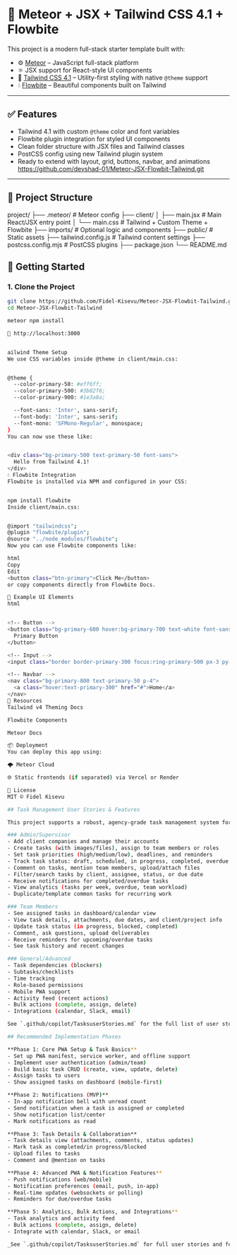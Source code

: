 # 🚀 Meteor + JSX + Tailwind CSS 4.1 + Flowbite

This project is a modern full-stack starter template built with:

- ⚙️ [Meteor](https://www.meteor.com/) – JavaScript full-stack platform
- ⚛️ JSX support for React-style UI components
- 🎨 [Tailwind CSS 4.1](https://tailwindcss.com/) – Utility-first styling with native `@theme` support
- 💧 [Flowbite](https://flowbite.com/) – Beautiful components built on Tailwind

---

## ✅ Features

- Tailwind 4.1 with custom `@theme` color and font variables
- Flowbite plugin integration for styled UI components
- Clean folder structure with JSX files and Tailwind classes
- PostCSS config using new Tailwind plugin system
- Ready to extend with layout, grid, buttons, navbar, and animations
https://github.com/devshad-01/Meteor-JSX-Flowbit-Tailwind.git
---

## 📁 Project Structure

project/
├── .meteor/ # Meteor config
├── client/
│ ├── main.jsx # Main React/JSX entry point
│ └── main.css # Tailwind + Custom Theme + Flowbite
├── imports/ # Optional logic and components
├── public/ # Static assets
├── tailwind.config.js # Tailwind content settings
├── postcss.config.mjs # PostCSS plugins
├── package.json
└── README.md

## 🧪 Getting Started

### 1. Clone the Project

```bash
git clone https://github.com/Fidel-Kisevu/Meteor-JSX-Flowbit-Tailwind.git
cd Meteor-JSX-Flowbit-Tailwind

meteor npm install

📍 http://localhost:3000


ailwind Theme Setup
We use CSS variables inside @theme in client/main.css:


@theme {
  --color-primary-50: #eff6ff;
  --color-primary-500: #3b82f6;
  --color-primary-900: #1e3a8a;

  --font-sans: 'Inter', sans-serif;
  --font-body: 'Inter', sans-serif;
  --font-mono: 'SFMono-Regular', monospace;
}
You can now use these like:


<div class="bg-primary-500 text-primary-50 font-sans">
  Hello from Tailwind 4.1!
</div>
💧 Flowbite Integration
Flowbite is installed via NPM and configured in your CSS:


npm install flowbite
Inside client/main.css:


@import "tailwindcss";
@plugin "flowbite/plugin";
@source "../node_modules/flowbite";
Now you can use Flowbite components like:

html
Copy
Edit
<button class="btn-primary">Click Me</button>
or copy components directly from Flowbite Docs.

🧰 Example UI Elements
html


<!-- Button -->
<button class="bg-primary-600 hover:bg-primary-700 text-white font-sans px-4 py-2 rounded">
  Primary Button
</button>

<!-- Input -->
<input class="border border-primary-300 focus:ring-primary-500 px-3 py-2 rounded" />

<!-- Navbar -->
<nav class="bg-primary-800 text-primary-50 p-4">
  <a class="hover:text-primary-300" href="#">Home</a>
</nav>
🔗 Resources
Tailwind v4 Theming Docs

Flowbite Components

Meteor Docs

📦 Deployment
You can deploy this app using:

🌩 Meteor Cloud

🌐 Static frontends (if separated) via Vercel or Render

🧾 License
MIT © Fidel Kisevu

## Task Management User Stories & Features

This project supports a robust, agency-grade task management system for IT companies and digital teams. Key user stories and features include:

### Admin/Supervisor
- Add client companies and manage their accounts
- Create tasks (with images/files), assign to team members or roles
- Set task priorities (high/medium/low), deadlines, and reminders
- Track task status: draft, scheduled, in progress, completed, overdue
- Comment on tasks, mention team members, upload/attach files
- Filter/search tasks by client, assignee, status, or due date
- Receive notifications for completed/overdue tasks
- View analytics (tasks per week, overdue, team workload)
- Duplicate/template common tasks for recurring work

### Team Members
- See assigned tasks in dashboard/calendar view
- View task details, attachments, due dates, and client/project info
- Update task status (in progress, blocked, completed)
- Comment, ask questions, upload deliverables
- Receive reminders for upcoming/overdue tasks
- See task history and recent changes

### General/Advanced
- Task dependencies (blockers)
- Subtasks/checklists
- Time tracking
- Role-based permissions
- Mobile PWA support
- Activity feed (recent actions)
- Bulk actions (complete, assign, delete)
- Integrations (calendar, Slack, email)

See `.github/copilot/TasksuserStories.md` for the full list of user stories and details.

## Recommended Implementation Phases

**Phase 1: Core PWA Setup & Task Basics**
- Set up PWA manifest, service worker, and offline support
- Implement user authentication (admin/team)
- Build basic task CRUD (create, view, update, delete)
- Assign tasks to users
- Show assigned tasks on dashboard (mobile-first)

**Phase 2: Notifications (MVP)**
- In-app notification bell with unread count
- Send notification when a task is assigned or completed
- Show notification list/center
- Mark notifications as read

**Phase 3: Task Details & Collaboration**
- Task details view (attachments, comments, status updates)
- Mark task as completed/in progress/blocked
- Upload files to tasks
- Comment and @mention on tasks

**Phase 4: Advanced PWA & Notification Features**
- Push notifications (web/mobile)
- Notification preferences (email, push, in-app)
- Real-time updates (websockets or polling)
- Reminders for due/overdue tasks

**Phase 5: Analytics, Bulk Actions, and Integrations**
- Task analytics and activity feed
- Bulk actions (complete, assign, delete)
- Integrate with calendar, Slack, or email

_See `.github/copilot/TasksuserStories.md` for full user stories and features._